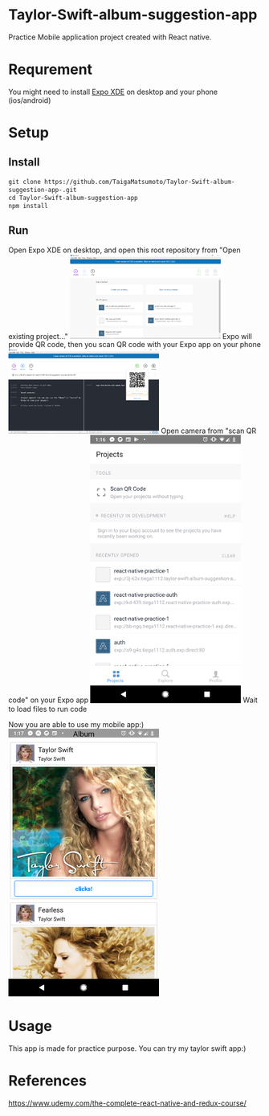 # Taylor-Swift-album-suggestion-app

Practice Mobile application project created with React native.

# Requrement

You might need to install [Expo XDE](https://expo.io/) on desktop and your phone (ios/android)

# Setup

## Install

```
git clone https://github.com/TaigaMatsumoto/Taylor-Swift-album-suggestion-app-.git
cd Taylor-Swift-album-suggestion-app
npm install
```

## Run

Open Expo XDE on desktop, and open this root repository from "Open existing project..."
<img src="./readme_images/image_expoxde.png" width="300px">
Expo will provide QR code, then you scan QR code with your Expo app on your phone
<img src="./readme_images/image_expoxde_QRcode.png" width="300px">
Open camera from "scan QR code" on your Expo app
<img src="./readme_images/image_expoxde_app.png" width="300px">
Wait to load files to run code

Now you are able to use my mobile app:)
<img src="./readme_images/react_native_app_1.png" width="300px">

# Usage

This app is made for practice purpose. You can try my taylor swift app:)

# References

https://www.udemy.com/the-complete-react-native-and-redux-course/
